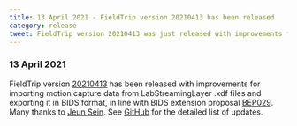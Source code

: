 ```yaml
---
title: 13 April 2021 - FieldTrip version 20210413 has been released
category: release
tweet: FieldTrip version 20210413 was just released with improvements for importing motion capture data from .xdf files and exporting it to BIDS. Many thanks to @JeungSein. See http://www.fieldtriptoolbox.org/#13-april-2021
---
```


### 13 April 2021

FieldTrip version [20210413](http://github.com/fieldtrip/fieldtrip/releases/tag/20210413) has been released with improvements for importing motion capture data from LabStreamingLayer .xdf files and exporting it in BIDS format, in line with BIDS extension proposal [BEP029](https://bids.neuroimaging.io/bep029). Many thanks to [Jeun Sein](https://github.com/sjeung). See [GitHub](https://github.com/fieldtrip/fieldtrip/compare/20210411...20210413) for the detailed list of updates.
